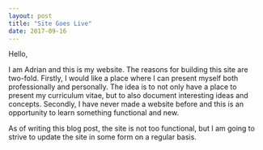 ```yaml
---
layout: post
title: "Site Goes Live"
date: 2017-09-16
---
```


Hello, 

I am Adrian and this is my website. The reasons for building this site are two-fold. Firstly, I would like a place where I can present myself both professionally and personally. The idea is to not only have a place to present my curriculum vitae, but to also document interesting ideas and concepts. Secondly, I have never made a website before and this is an opportunity to learn something functional and new. 

As of writing this blog post, the site is not too functional, but I am going to strive to update the site in some form on a regular basis. 
